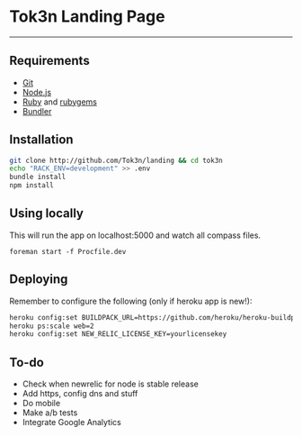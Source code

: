Tok3n Landing Page
=
***
Requirements
-
* [Git][1]
* [Node.js][2]
* [Ruby][3] and [rubygems][4]
* [Bundler][5]

Installation
-

```bash
git clone http://github.com/Tok3n/landing && cd tok3n
echo "RACK_ENV=development" >> .env
bundle install
npm install
```

Using locally
-
This will run the app on localhost:5000 and watch all compass files.
```
foreman start -f Procfile.dev
```

Deploying
-
Remember to configure the following (only if heroku app is new!):
```bash
heroku config:set BUILDPACK_URL=https://github.com/heroku/heroku-buildpack-nodejs
heroku ps:scale web=2
heroku config:set NEW_RELIC_LICENSE_KEY=yourlicensekey
```

To-do
-
* Check when newrelic for node is stable release
* Add https, config dns and stuff
* Do mobile
* Make a/b tests
* Integrate Google Analytics


[1]: http://git-scm.com/downloads
[2]: http://nodejs.org/download/
[3]: http://www.ruby-lang.org/en/downloads/
[4]: http://rubygems.org/pages/download
[5]: http://gembundler.com/